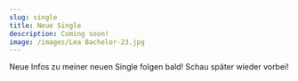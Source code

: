 ```yaml
---
slug: single
title: Neue Single
description: Coming soon!
image: /images/Lea Bachelor-23.jpg
---
```


Neue Infos zu meiner neuen Single folgen bald! Schau später wieder vorbei!

